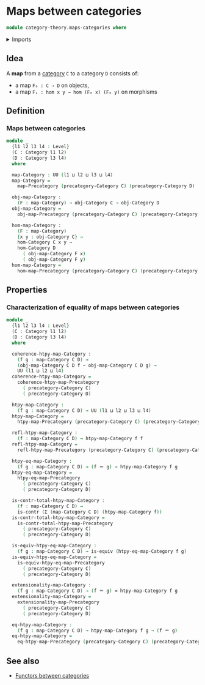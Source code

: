 # Maps between categories

```agda
module category-theory.maps-categories where
```

<details><summary>Imports</summary>

```agda
open import category-theory.categories
open import category-theory.maps-precategories

open import foundation.contractible-types
open import foundation.dependent-pair-types
open import foundation.equivalences
open import foundation.homotopies
open import foundation.identity-types
open import foundation.universe-levels
```

</details>

## Idea

A **map** from a [category](category-theory.categories.md) `C` to a category `D`
consists of:

- a map `F₀ : C → D` on objects,
- a map `F₁ : hom x y → hom (F₀ x) (F₀ y)` on morphisms

## Definition

### Maps between categories

```agda
module _
  {l1 l2 l3 l4 : Level}
  (C : Category l1 l2)
  (D : Category l3 l4)
  where

  map-Category : UU (l1 ⊔ l2 ⊔ l3 ⊔ l4)
  map-Category =
    map-Precategory (precategory-Category C) (precategory-Category D)

  obj-map-Category :
    (F : map-Category) → obj-Category C → obj-Category D
  obj-map-Category =
    obj-map-Precategory (precategory-Category C) (precategory-Category D)

  hom-map-Category :
    (F : map-Category)
    {x y : obj-Category C} →
    hom-Category C x y →
    hom-Category D
      ( obj-map-Category F x)
      ( obj-map-Category F y)
  hom-map-Category =
    hom-map-Precategory (precategory-Category C) (precategory-Category D)
```

## Properties

### Characterization of equality of maps between categories

```agda
module _
  {l1 l2 l3 l4 : Level}
  (C : Category l1 l2)
  (D : Category l3 l4)
  where

  coherence-htpy-map-Category :
    (f g : map-Category C D) →
    (obj-map-Category C D f ~ obj-map-Category C D g) →
    UU (l1 ⊔ l2 ⊔ l4)
  coherence-htpy-map-Category =
    coherence-htpy-map-Precategory
      ( precategory-Category C)
      ( precategory-Category D)

  htpy-map-Category :
    (f g : map-Category C D) → UU (l1 ⊔ l2 ⊔ l3 ⊔ l4)
  htpy-map-Category =
    htpy-map-Precategory (precategory-Category C) (precategory-Category D)

  refl-htpy-map-Category :
    (f : map-Category C D) → htpy-map-Category f f
  refl-htpy-map-Category =
    refl-htpy-map-Precategory (precategory-Category C) (precategory-Category D)

  htpy-eq-map-Category :
    (f g : map-Category C D) → (f ＝ g) → htpy-map-Category f g
  htpy-eq-map-Category =
    htpy-eq-map-Precategory
      ( precategory-Category C)
      ( precategory-Category D)

  is-contr-total-htpy-map-Category :
    (f : map-Category C D) →
    is-contr (Σ (map-Category C D) (htpy-map-Category f))
  is-contr-total-htpy-map-Category =
    is-contr-total-htpy-map-Precategory
      ( precategory-Category C)
      ( precategory-Category D)

  is-equiv-htpy-eq-map-Category :
    (f g : map-Category C D) → is-equiv (htpy-eq-map-Category f g)
  is-equiv-htpy-eq-map-Category =
    is-equiv-htpy-eq-map-Precategory
      ( precategory-Category C)
      ( precategory-Category D)

  extensionality-map-Category :
    (f g : map-Category C D) → (f ＝ g) ≃ htpy-map-Category f g
  extensionality-map-Category =
    extensionality-map-Precategory
      ( precategory-Category C)
      ( precategory-Category D)

  eq-htpy-map-Category :
    (f g : map-Category C D) → htpy-map-Category f g → (f ＝ g)
  eq-htpy-map-Category =
    eq-htpy-map-Precategory (precategory-Category C) (precategory-Category D)
```

## See also

- [Functors between categories](category-theory.functors-categories.md)
